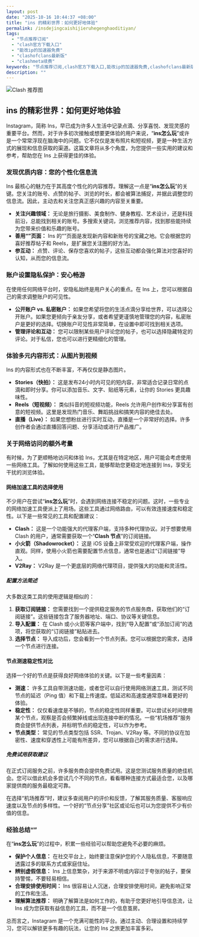 ```yaml
---
layout: post
date: "2025-10-16 10:44:37 +08:00"
title: "ins 的精彩世界：如何更好地体验"
permalink: /insdejingcaishijieruhegenghaoditiyan/
tags:
  - "节点推荐订阅"
  - "clash官方下载入口"
  - "能改ip的加速器免费"
  - "clashofclans最新版"
  - "clashmeta续费"
keywords: "节点推荐订阅,clash官方下载入口,能改ip的加速器免费,clashofclans最新版,clashmeta续费"
description: ""
---
```


![Clash 推荐图](https://clashjd.github.io/assets/img/tiktok机场推荐.png)

## ins 的精彩世界：如何更好地体验


<p>Instagram，简称 Ins，早已成为许多人生活中记录点滴、分享喜悦、发现灵感的重要平台。然而，对于许多初次接触或想要更体验的用户来说，“<strong>ins怎么玩</strong>”或许是一个常常浮现在脑海中的问题。它不仅仅是发布照片和短视频，更是一种生活方式的展现和信息获取的渠道。这篇文章将从多个角度，为您提供一些实用的建议和参考，帮助您在 Ins 上获得更佳的体验。</p>

<h3>发现优质内容：您的个性化信息流</h3>

<p>Ins 最核心的魅力在于其高度个性化的内容推荐。理解这一点是“<strong>ins怎么玩</strong>”的关键。您关注的账号、点赞的帖子、浏览的时长，都会被算法捕捉，并据此调整您的信息流。因此，主动去和关注您真正感兴趣的内容至关重要。</p>

<ul>
    <li><strong>关注兴趣领域：</strong> 无论是旅行摄影、美食制作、健身教程、艺术设计，还是科技前沿，总能找到相关的账号。多搜索关键词，浏览推荐内容，找到那些能持续为您带来价值和乐趣的账号。</li>
    <li><strong>善用“”页面：</strong> Ins 的“”页面是发现新内容和新账号的宝藏之地。它会根据您的喜好推荐帖子和 Reels，是扩展您关注圈的好方法。</li>
    <li><strong>参互动：</strong> 点赞、评论、保存您喜欢的帖子，这些互动都会强化算法对您喜好的认知，从而您的信息流。</li>
</ul>

<h3>账户设置隐私保护：安心畅游</h3>

<p>在使用任何网络平台时，安隐私始终是用户关心的重点。在 Ins 上，您可以根据自己的需求调整账户的可见性。</p>

<ul>
    <li><strong>公开账户 vs. 私密账户：</strong> 如果您希望将您的生活点滴分享给世界，可以选择公开账户。如果您更倾向于亲友分享，或者希望更谨慎地管理您的内容，私密账户是更好的选择。切换账户可见性非常简单，在设置中即可找到相关选项。</li>
    <li><strong>管理评论和互动：</strong> 您可以限制某些用户评论您的帖子，也可以选择隐藏特定的评论。对于私信，您也可以进行更精细化的管理。</li>
</ul>

<h3>体验多元内容形式：从图片到视频</h3>

<p>Ins 的内容形式也在不断丰富，不再仅仅是静态图片。</p>

<ul>
    <li><strong>Stories（快拍）：</strong> 这是发布24小时内可见的短内容，非常适合记录日常的点滴和即时分享。你可以添加音乐、文字、贴纸等元素，让你的 Stories 更具趣味性。</li>
    <li><strong>Reels（短视频）：</strong> 类似抖音的短视频功能，Reels 允许用户创作和分享富有创意的短视频。这里是发现热门音乐、舞蹈挑战和搞笑内容的绝佳去处。</li>
    <li><strong>直播（Live）：</strong> 如果您想粉丝进行实时互动，直播是一个非常好的选择。许多创作者会通过直播回答问题、分享活动或进行产品推广。</li>
</ul>

<h3>关于网络访问的额外考量</h3>

<p>有时候，为了更顺畅地访问和体验 Ins，尤其是在特定地区，用户可能会考虑使用一些网络工具。了解如何使用这些工具，能够帮助您更稳定地连接到 Ins，享受无干扰的浏览体验。</p>

<h4>网络加速工具的选择使用</h4>

<p>不少用户在尝试“<strong>ins怎么玩</strong>”时，会遇到网络连接不稳定的问题。这时，一些专业的网络加速工具便派上了用场。这些工具通过网络路由，可以有效连接速度和稳定性。以下是一些常见的工具和配置建议：</p>

<ul>
    <li><strong>Clash：</strong> 这是一个功能强大的代理客户端，支持多种代理协议。对于想要使用 Clash 的用户，通常需要获取一个“<strong>Clash 节点</strong>”的订阅链接。</li>
    <li><strong>小火箭（Shadowrocket）：</strong> 这是 iOS 设备上非常受欢迎的代理客户端，操作直观。同样，使用小火箭也需要配置节点信息，通常也是通过“订阅链接”导入。</li>
    <li><strong>V2Ray：</strong> V2Ray 是一个更底层的网络代理项目，提供强大的功能和灵活性。</li>
</ul>

<h5>配置方法简述</h5>

<p>大多数这类工具的使用逻辑是相似的：</p>

<ol>
    <li><strong>获取订阅链接：</strong> 您需要找到一个提供稳定服务的节点服务商，获取他们的“订阅链接”。这些链接包含了服务器地址、端口、协议等关键信息。</li>
    <li><strong>导入配置：</strong> 在 Clash 或小火箭等客户端中，找到“导入配置”或“添加订阅”的选项，将您获取的“订阅链接”粘贴进去。</li>
    <li><strong>选择节点：</strong> 导入成功后，您会看到一个节点列表。您可以根据您的需求，选择一个节点进行连接。</li>
</ol>

<h4>节点测速稳定性对比</h4>

<p>选择一个好的节点是获得良好网络体验的关键。以下是一些考量因素：</p>

<ul>
    <li><strong>测速：</strong> 许多工具自带测速功能，或者您可以自行使用网络测速工具，测试不同节点的延迟（Ping 值）和下载上传速度。低延迟和高速度通常意味着更好的体验。</li>
    <li><strong>稳定性：</strong> 仅仅看速度是不够的，节点的稳定性同样重要。可以尝试长时间使用某个节点，观察是否会频繁掉线或出现连接中断的情况。一些“机场推荐”服务商会提供节点列表，并标明节点的稳定性，可以作为参考。</li>
    <li><strong>节点类型：</strong> 常见的节点类型包括 SSR、Trojan、V2Ray 等。不同的协议在加密性、速度和穿透性上可能有所差异，您可以根据自己的需求进行选择。</li>
</ul>

<h5>免费试用获取建议</h5>

<p>在正式订阅服务之前，许多服务商会提供免费试用。这是您测试服务质量的绝佳机会。您可以借此机会多尝试几个不同的节点，看看哪种连接方式最适合您，以及哪家提供商的服务最稳定可靠。</p>

<p>在选择“机场推荐”时，建议多查阅用户的评价和反馈，了解其服务质量、客服响应速度以及节点的多样性。一个好的“节点分享”社区或论坛也可以为您提供不少有价值的信息。</p>

<h3>经验总结“”</h3>

<p>在“<strong>ins怎么玩</strong>”的过程中，积累一些经验可以帮助您避免不必要的麻烦。</p>

<ul>
    <li><strong>保护个人信息：</strong> 在社交平台上，始终要注意保护您的个人隐私信息，不要随意透露过多的联系方式或家庭住址。</li>
    <li><strong>辨别虚假信息：</strong> Ins 上信息繁杂，对于来源不明或内容过于夸张的帖子，要保持警惕，不要轻易相信。</li>
    <li><strong>合理安排使用时间：</strong> Ins 很容易让人沉迷，合理安排使用时间，避免影响正常的工作和生活。</li>
    <li><strong>理解算法推荐：</strong> 明确了解算法是如何工作的，有助于您更好地引导信息流，让 Ins 成为您获取有益信息的工具，而不是一个信息茧房。</li>
</ul>

<p>总而言之，Instagram 是一个充满可能性的平台。通过主动、合理设置和持续学习，您可以解锁更多有趣的玩法，让您的 Ins 之旅更加丰富多彩。</p>